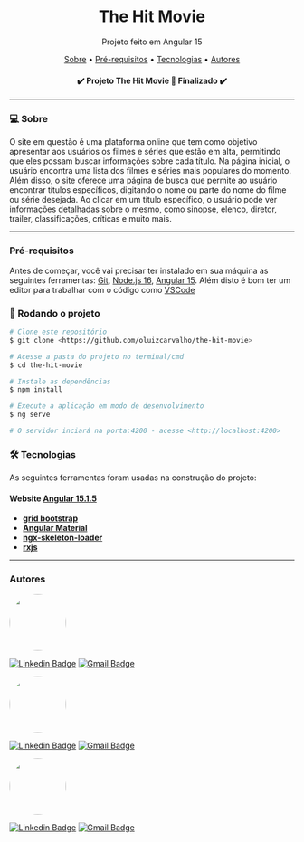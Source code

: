 <h1 align="center">The Hit Movie</h1>
<p align="center">Projeto feito em Angular 15</p>

<p align="center">
 <a href="#-sobre">Sobre</a> •
 <a href="#pré-requisitos">Pré-requisitos</a> • 
 <a href="#-tecnologias">Tecnologias</a> • 
 <a href="#autores">Autores</a>
</p>

<h4 align="center"> 
	✔️ Projeto The Hit Movie 🚀 Finalizado ✔️
</h4>

---

### 💻 Sobre

O site em questão é uma plataforma online que tem como objetivo apresentar aos usuários os filmes e séries que estão em alta, permitindo que eles possam buscar informações sobre cada título. Na página inicial, o usuário encontra uma lista dos filmes e séries mais populares do momento. Além disso, o site oferece uma página de busca que permite ao usuário encontrar títulos específicos, digitando o nome ou parte do nome do filme ou série desejada. Ao clicar em um título específico, o usuário pode ver informações detalhadas sobre o mesmo, como sinopse, elenco, diretor, trailer, classificações, críticas e muito mais.

---

### Pré-requisitos

Antes de começar, você vai precisar ter instalado em sua máquina as seguintes ferramentas:
[Git](https://git-scm.com), [Node.js 16](https://nodejs.org/en/), [Angular 15](https://angular.io/). 
Além disto é bom ter um editor para trabalhar com o código como [VSCode](https://code.visualstudio.com/)

### 🎲 Rodando o projeto
```bash
# Clone este repositório
$ git clone <https://github.com/oluizcarvalho/the-hit-movie>

# Acesse a pasta do projeto no terminal/cmd
$ cd the-hit-movie

# Instale as dependências
$ npm install

# Execute a aplicação em modo de desenvolvimento
$ ng serve

# O servidor inciará na porta:4200 - acesse <http://localhost:4200>
```

### 🛠 Tecnologias

As seguintes ferramentas foram usadas na construção do projeto:

#### **Website**  [Angular 15.1.5](https://angular.io/)

-   **[grid bootstrap](https://getbootstrap.com/)**
-   **[Angular Material](https://material.angular.io/)**
-   **[ngx-skeleton-loader](https://www.npmjs.com/package/ngx-skeleton-loader)**
-   **[rxjs](https://rxjs.dev/)**

---
### Autores

<a href="https://github.com/oluizcarvalho">
 <img style="border-radius: 50%;" src="https://avatars1.githubusercontent.com/u/51300546?s=400&u=3933e0767a90751ca7c6fb1e4ea2feccbe1d3d54&v=4" width="100px;" alt=""/></a>

[![Linkedin Badge](https://img.shields.io/badge/-Luiz%20Carvalho-blue?style=flat-square&logo=Linkedin&logoColor=white&link=https://www.linkedin.com/in/la-carvalho/)](https://www.linkedin.com/in/la-carvalho/) 
[![Gmail Badge](https://img.shields.io/badge/-luizandre.ita@gmail.com-c14438?style=flat-square&logo=Gmail&logoColor=white&link=mailto:luizandre.ita@gmail.com)](mailto:luizandre.ita@gmail.com)

<a href="https://github.com/GabrielKayran">
 <img style="border-radius: 50%;" src="https://avatars.githubusercontent.com/u/88404087?v=4" width="100px;" alt=""/>
</a>

[![Linkedin Badge](https://img.shields.io/badge/-Gabriel%20Kayran-blue?style=flat-square&logo=Linkedin&logoColor=white&link=https://www.linkedin.com/in/gabrielkayran/)](https://www.linkedin.com/in/gabrielkayran/) 
[![Gmail Badge](https://img.shields.io/badge/-gabrielkayran@gmail.com-c14438?style=flat-square&logo=Gmail&logoColor=white&link=mailto:gabrielkayran@gmail.com)](mailto:gabrielkayran@gmail.com)

<a href="https://www.linkedin.com/in/thaina-pereira/">
 <img style="border-radius: 50%;" src="https://media.licdn.com/dms/image/D4E03AQG2GFw77KNffA/profile-displayphoto-shrink_400_400/0/1677801395088?e=1683763200&v=beta&t=LtYj-w6RpZcV58lyA5EVcr7JadZI9pWIkfQb7nBPPuo" width="100px;" alt=""/>
</a>

[![Linkedin Badge](https://img.shields.io/badge/-Thaina%20Pereira-blue?style=flat-square&logo=Linkedin&logoColor=white&link=https://www.linkedin.com/in/thaina-pereira/)](https://www.linkedin.com/in/thaina-pereira/) 
[![Gmail Badge](https://img.shields.io/badge/-thainapereiraas@gmail.com-c14438?style=flat-square&logo=Gmail&logoColor=white&link=mailto:thainapereiraas@gmail.com)](mailto:thainapereiraas@gmail.com)
